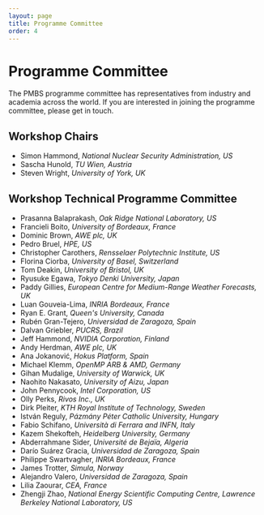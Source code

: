 ```yaml
---
layout: page
title: Programme Committee
order: 4
---
```


Programme Committee
===================

The PMBS programme committee has representatives from industry and academia across the world.
If you are interested in joining the programme committee, please get in touch.

Workshop Chairs
---------------

* Simon Hammond, _National Nuclear Security Administration, US_
* Sascha Hunold, _TU Wien, Austria_
* Steven Wright, _University of York, UK_

Workshop Technical Programme Committee
------------------------------------

* Prasanna Balaprakash, _Oak Ridge National Laboratory, US_
* Francieli Boito, _University of Bordeaux, France_
* Dominic Brown, _AWE plc, UK_
* Pedro Bruel, _HPE, US_
* Christopher Carothers, _Rensselaer Polytechnic Institute, US_
* Florina Ciorba, _University of Basel, Switzerland_
* Tom Deakin, _University of Bristol, UK_
* Ryusuke Egawa, _Tokyo Denki University, Japan_
* Paddy Gillies, _European Centre for Medium-Range Weather Forecasts, UK_
* Luan Gouveia-Lima, _INRIA Bordeaux, France_
* Ryan E. Grant, _Queen's University, Canada_
* Rubén Gran-Tejero, _Universidad de Zaragoza, Spain_
* Dalvan Griebler, _PUCRS, Brazil_
* Jeff Hammond, _NVIDIA Corporation, Finland_
* Andy Herdman, _AWE plc, UK_
* Ana Jokanović, _Hokus Platform, Spain_
* Michael Klemm, _OpenMP ARB & AMD, Germany_
* Gihan Mudalige, _University of Warwick, UK_
* Naohito Nakasato, _University of Aizu, Japan_
* John Pennycook, _Intel Corporation, US_
* Olly Perks, _Rivos Inc., UK_
* Dirk Pleiter, _KTH Royal Institute of Technology, Sweden_
* István Reguly, _Pázmány Péter Catholic University, Hungary_
* Fabio Schifano, _Università di Ferrara and INFN, Italy_
* Kazem Shekofteh, _Heidelberg University, Germany_
* Abderrahmane Sider, _Université de Bejaïa, Algeria_
* Darío Suárez Gracia, _Universidad de Zaragoza, Spain_
* Philippe Swartvagher, _INRIA Bordeaux, France_
* James Trotter, _Simula, Norway_
* Alejandro Valero, _Universidad de Zaragoza, Spain_
* Lilia Zaourar, _CEA, France_
* Zhengji Zhao, _National Energy Scientific Computing Centre, Lawrence Berkeley National Laboratory, US_


